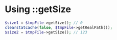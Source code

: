 # Using ::getSize



```php
$size1 = $tmpFile->getSize(); // 0 
clearstatcache(false, $tmpFile->getRealPath());
$size2 = $tmpFile->getSize(); // 123
```
